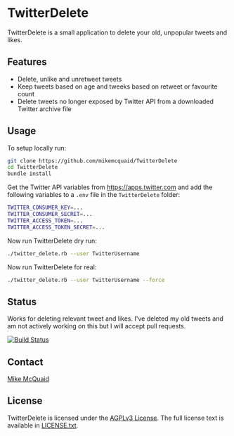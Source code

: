 # TwitterDelete
TwitterDelete is a small application to delete your old, unpopular tweets and likes.

## Features
- Delete, unlike and unretweet tweets
- Keep tweets based on age and tweeks based on retweet or favourite count
- Delete tweets no longer exposed by Twitter API from a downloaded Twitter archive file

## Usage
To setup locally run:
```bash
git clone https://github.com/mikemcquaid/TwitterDelete
cd TwitterDelete
bundle install
```

Get the Twitter API variables from https://apps.twitter.com and add the following variables to a `.env` file in the `TwitterDelete` folder:
```bash
TWITTER_CONSUMER_KEY=...
TWITTER_CONSUMER_SECRET=...
TWITTER_ACCESS_TOKEN=...
TWITTER_ACCESS_TOKEN_SECRET=...
```

Now run TwitterDelete dry run:
```bash
./twitter_delete.rb --user TwitterUsername
```

Now run TwitterDelete for real:
```bash
./twitter_delete.rb --user TwitterUsername --force
```

## Status
Works for deleting relevant tweet and likes. I've deleted my old tweets and am not actively working on this but I will accept pull requests.

[![Build Status](https://travis-ci.org/MikeMcQuaid/TwitterDelete.svg?branch=master)](https://travis-ci.org/MikeMcQuaid/TwitterDelete)

## Contact
[Mike McQuaid](mailto:mike@mikemcquaid.com)

## License
TwitterDelete is licensed under the [AGPLv3 License](https://en.wikipedia.org/wiki/Affero_General_Public_License).
The full license text is available in [LICENSE.txt](https://github.com/mikemcquaid/TwitterDelete/blob/master/LICENSE.txt).
